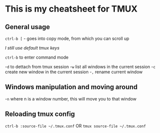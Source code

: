 # This is my cheatsheet for TMUX 

## General usage

`ctrl-b [` - goes into copy mode, from which you can scroll up

_I still use default tmux keys_

`ctrl-b` to enter command mode

 -`d` to dettach from tmux session
 -`w` list all windows in the current session
 -`c` create new window in the current session
 -`,` rename current window

## Windows manipulation and moving around

 -`n` where n is a window number, this will move you to that window
 
## Reloading tmux config

`ctrl-b :source-file ~/.tmux.conf` 
OR
`tmux source-file ~/.tmux.conf`
